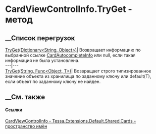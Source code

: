 # CardViewControlInfo.TryGet - метод
##  __Список перегрузок
[TryGet(Dictionary<String,
Object>)](M_Tessa_Extensions_Default_Shared_Cards_CardViewControlInfo_TryGet.htm)|
Возвращает информацию по выбранной ссылке
[CardAutocompleteInfo](T_Tessa_Cards_CardAutocompleteInfo.htm) или null, если
такая информация не была установлена.  
---|---  
[TryGet<T>(String, Func<Object,
T>)](M_Tessa_Platform_Storage_StorageObject_TryGet__1.htm)|  Возвращает строго
типизированное значение объекта из хранилища по заданному ключу или
default(T), если объект по заданному ключу не найден.  
## __См. также
#### Ссылки
[CardViewControlInfo -
](T_Tessa_Extensions_Default_Shared_Cards_CardViewControlInfo.htm)
[Tessa.Extensions.Default.Shared.Cards - пространство
имён](N_Tessa_Extensions_Default_Shared_Cards.htm)
